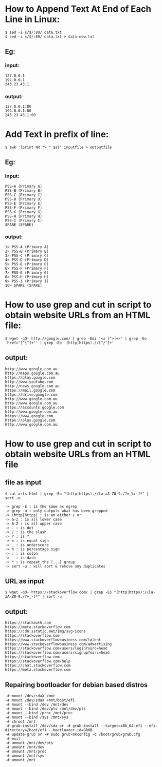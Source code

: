 # How to Append Text At End of Each Line in Linux:
```
$ sed -i s/$/:80/ data.txt
$ sed -i s/$/:80/ data.txt > data-new.txt
```
## Eg:
### input:
```
127.0.0.1
192.0.0.1
243.23.43.1
```
### output:
```
127.0.0.1:80
192.0.0.1:80
243.23.43.1:80
```

# Add Text in prefix of line:
```
$ awk '{print NR "> " $s}' inputfile > outputfile
```
## Eg:
### Input:
```
PSS-A (Primary A)
PSS-B (Primary B)
PSS-C (Primary C)
PSS-D (Primary D)
PSS-E (Primary E)
PSS-F (Primary F)
PSS-G (Primary G)
PSS-H (Primary H)
PSS-I (Primary I)
SPARE (SPARE)
```
### output:
```
1> PSS-A (Primary A)
2> PSS-B (Primary B)
3> PSS-C (Primary C)
4> PSS-D (Primary D)
5> PSS-E (Primary E)
6> PSS-F (Primary F)
7> PSS-G (Primary G)
8> PSS-H (Primary H)
9> PSS-I (Primary I)
10> SPARE (SPARE) 
```
# How to use grep and cut in script to obtain website URLs from an HTML file:
```
$ wget -qO- http://google.com/ | grep -Eoi '<a [^>]+>' | grep -Eo 'href="[^\"]+"' | grep -Eo '(http|https)://[^/"]+'
```
## output:
```
http://www.google.com.au
http://maps.google.com.au
https://play.google.com
http://www.youtube.com
http://news.google.com.au
https://mail.google.com
https://drive.google.com
http://www.google.com.au
http://www.google.com.au
https://accounts.google.com
http://www.google.com.au
https://www.google.com
https://plus.google.com
http://www.google.com.au
```
# How to use grep and cut in script to obtain website URLs from an HTML file
## file as input
```
$ cat urls.html | grep -Eo "(http|https)://[a-zA-Z0-9./?=_%:-]*" | sort -u
```
```
-> grep -E : is the same as egrep
-> grep -o : only outputs what has been grepped
-> (http|https) : is an either / or
-> a-z : is all lower case
-> A-Z : is all upper case
-> . : is dot
-> / : is the slash
-> ? : is ?
-> = : is equal sign
-> _ : is underscore
-> % : is percentage sign
-> : : is colon
-> - : is dash
-> * : is repeat the [...] group
-> sort -u : will sort & remove any duplicates
```
## URL as input
```
$ wget -qO- https://stackoverflow.com/ | grep -Eo "(http|https)://[a-zA-Z0-9./?=_-]*" | sort -u
```
## output:
```
https://stackauth.com
https://meta.stackoverflow.com
https://cdn.sstatic.net/Img/svg-icons
https://stackoverflow.com
https://www.stackoverflowbusiness.com/talent
https://www.stackoverflowbusiness.com/advertising
https://stackoverflow.com/users/login?ssrc=head
https://stackoverflow.com/users/signup?ssrc=head
https://stackoverflow.com
https://stackoverflow.com/help
https://chat.stackoverflow.com
https://meta.stackoverflow.com 
```
## Repairing bootloader for debian based distros 
```
-# mount /dev/sdaX /mnt
-# mount /dev/sdaX /mnt/boot/efi
-# mount --bind /dev /mnt/dev
-# mount --bind /dev/pts /mnt/dev/pts
-# mount --bind /proc /mnt/proc
-# mount --bind /sys /mnt/sys
-# chroot /mnt
-# grub-install /dev/sda or -# grub-install --target=x86_64-efi --efi-directory=/boot/efi --bootloader-id=GRUB
-# update-grub or -# sudo grub-mkconfig -o /boot/grub/grub.cfg
-# exit
-# umount /mnt/dev/pts
-# umount /mnt/dev
-# umount /mnt/proc
-# umount /mnt/sys
-# umount /mnt
```
